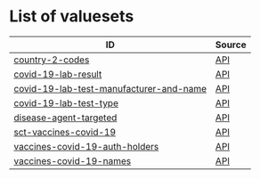 # List of valuesets

| ID | Source |
| -- | ------ |
| [country-2-codes](country-2-codes.json) | [API](https://dgca-businessrule-service.cfapps.eu10.hana.ondemand.com/valuesets/0c64fd2b81a778ea7732113df31352757dd9aa5b914cd1bb235c3a86cea09e26) |
| [covid-19-lab-result](covid-19-lab-result.json) | [API](https://dgca-businessrule-service.cfapps.eu10.hana.ondemand.com/valuesets/733225bc6a1c674d32ee50b94c9fb0e00ed8987478d0eadba8d5f07985684041) |
| [covid-19-lab-test-manufacturer-and-name](covid-19-lab-test-manufacturer-and-name.json) | [API](https://dgca-businessrule-service.cfapps.eu10.hana.ondemand.com/valuesets/8822e95684be2926e8323fb9de3bfec4cea44968ce68c560f6a50eb4a1bdaf41) |
| [covid-19-lab-test-type](covid-19-lab-test-type.json) | [API](https://dgca-businessrule-service.cfapps.eu10.hana.ondemand.com/valuesets/a414db002259278577e5e29241096936ac955b27c0f09ebd6c1a84ca8334ee1c) |
| [disease-agent-targeted](disease-agent-targeted.json) | [API](https://dgca-businessrule-service.cfapps.eu10.hana.ondemand.com/valuesets/9810aafdbb7ad976845179c152c356987553eb82291b18d300db5044c4185bd8) |
| [sct-vaccines-covid-19](sct-vaccines-covid-19.json) | [API](https://dgca-businessrule-service.cfapps.eu10.hana.ondemand.com/valuesets/c1f0b3585687f51eb510267b5fc5d4471f2289eb3d43d547c493e0ae2ea498b7) |
| [vaccines-covid-19-auth-holders](vaccines-covid-19-auth-holders.json) | [API](https://dgca-businessrule-service.cfapps.eu10.hana.ondemand.com/valuesets/eebc136a1a8b311d77721896912e3d52df31e70131cf069670b9260296113cb3) |
| [vaccines-covid-19-names](vaccines-covid-19-names.json) | [API](https://dgca-businessrule-service.cfapps.eu10.hana.ondemand.com/valuesets/d931d2fb1f029d2cd4f104128cb94191d322ca1e57fdd50eaf2e34e7b228d84d) |
